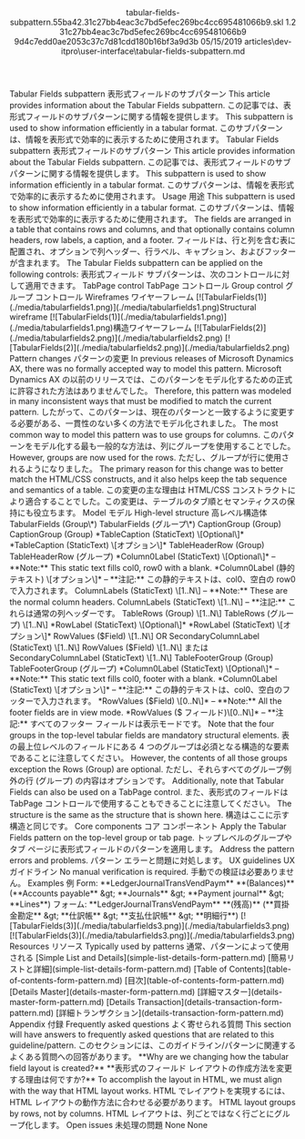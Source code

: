 <?xml version="1.0" encoding="UTF-8"?>
<xliff xmlns:logoport="urn:logoport:xliffeditor:xliff-extras:1.0" xmlns:tilt="urn:logoport:xliffeditor:tilt-non-translatables:1.0" xmlns:xsi="http://www.w3.org/2001/XMLSchema-instance" xmlns="urn:oasis:names:tc:xliff:document:1.2" xmlns:xliffext="urn:microsoft:content:schema:xliffextensions" version="1.2" xsi:schemaLocation="urn:oasis:names:tc:xliff:document:1.2 xliff-core-1.2-transitional.xsd">
  <file datatype="xml" source-language="en-US" original="tabular-fields-subpattern.md" target-language="ja-JP">
    <header>
      <tool tool-company="Microsoft" tool-version="1.0-7889195" tool-name="mdxliff" tool-id="mdxliff"/>
      <xliffext:skl_file_name>tabular-fields-subpattern.55ba42.31c27bb4eac3c7bd5efec269bc4cc695481066b9.skl</xliffext:skl_file_name>
      <xliffext:version>1.2</xliffext:version>
      <xliffext:ms.openlocfilehash>31c27bb4eac3c7bd5efec269bc4cc695481066b9</xliffext:ms.openlocfilehash>
      <xliffext:ms.sourcegitcommit>9d4c7edd0ae2053c37c7d81cdd180b16bf3a9d3b</xliffext:ms.sourcegitcommit>
      <xliffext:ms.lasthandoff>05/15/2019</xliffext:ms.lasthandoff>
      <xliffext:ms.openlocfilepath>articles\dev-itpro\user-interface\tabular-fields-subpattern.md</xliffext:ms.openlocfilepath>
    </header>
    <body>
      <group extype="content" id="content">
        <trans-unit xml:space="preserve" translate="yes" id="101" restype="x-metadata">
          <source>Tabular Fields subpattern</source>
        <target logoport:matchpercent="101" state="translated" state-qualifier="leveraged-tm">表形式フィールドのサブパターン</target></trans-unit>
        <trans-unit xml:space="preserve" translate="yes" id="102" restype="x-metadata">
          <source>This article provides information about the Tabular Fields subpattern.</source>
        <target logoport:matchpercent="101" state="translated" state-qualifier="leveraged-tm">この記事では、表形式フィールドのサブパターンに関する情報を提供します。</target></trans-unit>
        <trans-unit xml:space="preserve" translate="yes" id="103" restype="x-metadata">
          <source>This subpattern is used to show information efficiently in a tabular format.</source>
        <target logoport:matchpercent="101" state="translated" state-qualifier="leveraged-tm">このサブパターンは、情報を表形式で効率的に表示するために使用されます。</target></trans-unit>
        <trans-unit xml:space="preserve" translate="yes" id="104">
          <source>Tabular Fields subpattern</source>
        <target logoport:matchpercent="101" state="translated" state-qualifier="leveraged-tm">表形式フィールドのサブパターン</target></trans-unit>
        <trans-unit xml:space="preserve" translate="yes" id="105">
          <source>This article provides information about the Tabular Fields subpattern.</source>
        <target logoport:matchpercent="101" state="translated" state-qualifier="leveraged-tm">この記事では、表形式フィールドのサブパターンに関する情報を提供します。</target></trans-unit>
        <trans-unit xml:space="preserve" translate="yes" id="106">
          <source>This subpattern is used to show information efficiently in a tabular format.</source>
        <target logoport:matchpercent="101" state="translated" state-qualifier="leveraged-tm">このサブパターンは、情報を表形式で効率的に表示するために使用されます。</target></trans-unit>
        <trans-unit xml:space="preserve" translate="yes" id="107">
          <source>Usage</source>
        <target logoport:matchpercent="101" state="translated" state-qualifier="leveraged-tm">用途</target></trans-unit>
        <trans-unit xml:space="preserve" translate="yes" id="108">
          <source>This subpattern is used to show information efficiently in a tabular format.</source>
        <target logoport:matchpercent="101" state="translated" state-qualifier="leveraged-tm">このサブパターンは、情報を表形式で効率的に表示するために使用されます。</target></trans-unit>
        <trans-unit xml:space="preserve" translate="yes" id="109">
          <source>The fields are arranged in a table that contains rows and columns, and that optionally contains column headers, row labels, a caption, and a footer.</source>
        <target logoport:matchpercent="101" state="translated" state-qualifier="leveraged-tm">フィールドは、行と列を含む表に配置され、オプションで列ヘッダー、行ラベル、キャプション、およびフッターが含まれます。</target></trans-unit>
        <trans-unit xml:space="preserve" translate="yes" id="110">
          <source>The Tabular Fields subpattern can be applied on the following controls:</source>
        <target logoport:matchpercent="101" state="translated" state-qualifier="leveraged-tm">表形式フィールド サブパターンは、次のコントロールに対して適用できます。</target></trans-unit>
        <trans-unit xml:space="preserve" translate="yes" id="111">
          <source>TabPage control</source>
        <target logoport:matchpercent="101" state="translated" state-qualifier="leveraged-tm">TabPage コントロール</target></trans-unit>
        <trans-unit xml:space="preserve" translate="yes" id="112">
          <source>Group control</source>
        <target logoport:matchpercent="101" state="translated" state-qualifier="leveraged-tm">グループ コントロール</target></trans-unit>
        <trans-unit xml:space="preserve" translate="yes" id="113">
          <source>Wireframes</source>
        <target logoport:matchpercent="101" state="translated" state-qualifier="leveraged-tm">ワイヤーフレーム</target></trans-unit>
        <trans-unit xml:space="preserve" translate="yes" id="114">
          <source><bpt id="p1">[</bpt><ph id="ph1">![</ph>TabularFields(1)<ept id="p1">](./media/tabularfields1.png)](./media/tabularfields1.png)</ept>Structural wireframe</source>
        <target logoport:matchpercent="101" state="translated" state-qualifier="leveraged-tm"><bpt id="p1">[</bpt><ph id="ph1">![</ph>TabularFields(1)<ept id="p1">](./media/tabularfields1.png)](./media/tabularfields1.png)</ept>構造ワイヤーフレーム</target></trans-unit>
        <trans-unit xml:space="preserve" translate="yes" id="115">
          <source><bpt id="p1">[</bpt><ph id="ph1">![</ph>TabularFields(2)<ept id="p1">](./media/tabularfields2.png)](./media/tabularfields2.png)</ept></source>
        <target logoport:matchpercent="101" state="translated" state-qualifier="leveraged-tm"><bpt id="p1">[</bpt><ph id="ph1">![</ph>TabularFields(2)<ept id="p1">](./media/tabularfields2.png)](./media/tabularfields2.png)</ept></target></trans-unit>
        <trans-unit xml:space="preserve" translate="yes" id="116">
          <source>Pattern changes</source>
        <target logoport:matchpercent="101" state="translated" state-qualifier="leveraged-tm">パターンの変更</target></trans-unit>
        <trans-unit xml:space="preserve" translate="yes" id="117">
          <source>In previous releases of Microsoft Dynamics AX, there was no formally accepted way to model this pattern.</source>
        <target logoport:matchpercent="101" state="translated" state-qualifier="leveraged-tm">Microsoft Dynamics AX の以前のリリースでは、このパターンをモデル化するための正式に許容された方法はありませんでした。</target></trans-unit>
        <trans-unit xml:space="preserve" translate="yes" id="118">
          <source>Therefore, this pattern was modeled in many inconsistent ways that must be modified to match the current pattern.</source>
        <target logoport:matchpercent="101" state="translated" state-qualifier="leveraged-tm">したがって、このパターンは、現在のパターンと一致するように変更する必要がある、一貫性のない多くの方法でモデル化されました。</target></trans-unit>
        <trans-unit xml:space="preserve" translate="yes" id="119">
          <source>The most common way to model this pattern was to use groups for columns.</source>
        <target logoport:matchpercent="101" state="translated" state-qualifier="leveraged-tm">このパターンをモデル化する最も一般的な方法は、列にグループを使用することでした。</target></trans-unit>
        <trans-unit xml:space="preserve" translate="yes" id="120">
          <source>However, groups are now used for the rows.</source>
        <target logoport:matchpercent="101" state="translated" state-qualifier="leveraged-tm">ただし、グループが行に使用されるようになりました。</target></trans-unit>
        <trans-unit xml:space="preserve" translate="yes" id="121">
          <source>The primary reason for this change was to better match the HTML/CSS constructs, and it also helps keep the tab sequence and semantics of a table.</source>
        <target logoport:matchpercent="101" state="translated" state-qualifier="leveraged-tm">この変更の主な理由は HTML/CSS コンストラクトにより適合することでした。この変更は、テーブルのタブ順とセマンティクスの保持にも役立ちます。</target></trans-unit>
        <trans-unit xml:space="preserve" translate="yes" id="122">
          <source>Model</source>
        <target logoport:matchpercent="101" state="translated" state-qualifier="leveraged-tm">モデル</target></trans-unit>
        <trans-unit xml:space="preserve" translate="yes" id="123">
          <source>High-level structure</source>
        <target logoport:matchpercent="101" state="translated" state-qualifier="leveraged-tm">高レベル構造体</target></trans-unit>
        <trans-unit xml:space="preserve" translate="yes" id="124">
          <source>TabularFields (Group<ph id="ph1">\*</ph>)</source>
        <target logoport:matchpercent="101" state="translated" state-qualifier="leveraged-tm">TabularFields (グループ<ph id="ph1">\*</ph>)</target></trans-unit>
        <trans-unit xml:space="preserve" translate="yes" id="125">
          <source>CaptionGroup (Group)</source>
        <target logoport:matchpercent="101" state="translated" state-qualifier="leveraged-tm">CaptionGroup (Group)</target></trans-unit>
        <trans-unit xml:space="preserve" translate="yes" id="126">
          <source><bpt id="p1">*</bpt>TableCaption (StaticText) <ph id="ph1">\[</ph>Optional<ph id="ph2">\]</ph><ept id="p1">*</ept></source>
        <target logoport:matchpercent="101" state="translated" state-qualifier="leveraged-tm"><bpt id="p1">*</bpt>TableCaption (StaticText) <ph id="ph1">\[</ph>オプション<ph id="ph2">\]</ph><ept id="p1">*</ept></target></trans-unit>
        <trans-unit xml:space="preserve" translate="yes" id="127">
          <source>TableHeaderRow (Group)</source>
        <target logoport:matchpercent="101" state="translated" state-qualifier="leveraged-tm">TableHeaderRow (グループ)</target></trans-unit>
        <trans-unit xml:space="preserve" translate="yes" id="128">
          <source><bpt id="p1">*</bpt>Column0Label (StaticText) <ph id="ph1">\[</ph>Optional<ph id="ph2">\]</ph><ept id="p1">*</ept> – <bpt id="p2">**</bpt>Note:<ept id="p2">**</ept> This static text fills col0, row0 with a blank.</source>
        <target logoport:matchpercent="101" state="translated" state-qualifier="leveraged-tm"><bpt id="p1">*</bpt>Column0Label (静的テキスト) <ph id="ph1">\[</ph>オプション<ph id="ph2">\]</ph><ept id="p1">*</ept> – <bpt id="p2">**</bpt>注記:<ept id="p2">**</ept> この静的テキストは、col0、空白の row0 で入力されます。</target></trans-unit>
        <trans-unit xml:space="preserve" translate="yes" id="129">
          <source>ColumnLabels (StaticText) <ph id="ph1">\[</ph>1..N<ph id="ph2">\]</ph> – <bpt id="p1">**</bpt>Note:<ept id="p1">**</ept> These are the normal column headers.</source>
        <target logoport:matchpercent="101" state="translated" state-qualifier="leveraged-tm">ColumnLabels (StaticText) <ph id="ph1">\[</ph>1..N<ph id="ph2">\]</ph> – <bpt id="p1">**</bpt>注記:<ept id="p1">**</ept> これらは通常の列ヘッダーです。</target></trans-unit>
        <trans-unit xml:space="preserve" translate="yes" id="130">
          <source>TableRows (Group) <ph id="ph1">\[</ph>1..N<ph id="ph2">\]</ph></source>
        <target logoport:matchpercent="101" state="translated" state-qualifier="leveraged-tm">TableRows (グループ) <ph id="ph1">\[</ph>1..N<ph id="ph2">\]</ph></target></trans-unit>
        <trans-unit xml:space="preserve" translate="yes" id="131">
          <source><bpt id="p1">*</bpt>RowLabel (StaticText) <ph id="ph1">\[</ph>Optional<ph id="ph2">\]</ph><ept id="p1">*</ept></source>
        <target logoport:matchpercent="101" state="translated" state-qualifier="leveraged-tm"><bpt id="p1">*</bpt>RowLabel (StaticText) <ph id="ph1">\[</ph>オプション<ph id="ph2">\]</ph><ept id="p1">*</ept></target></trans-unit>
        <trans-unit xml:space="preserve" translate="yes" id="132">
          <source>RowValues ($Field) <ph id="ph1">\[</ph>1..N<ph id="ph2">\]</ph> OR SecondaryColumnLabel (StaticText) <ph id="ph3">\[</ph>1..N<ph id="ph4">\]</ph></source>
        <target logoport:matchpercent="101" state="translated" state-qualifier="leveraged-tm">RowValues ($Field) <ph id="ph1">\[</ph>1..N<ph id="ph2">\]</ph> または SecondaryColumnLabel (StaticText) <ph id="ph3">\[</ph>1..N<ph id="ph4">\]</ph></target></trans-unit>
        <trans-unit xml:space="preserve" translate="yes" id="133">
          <source>TableFooterGroup (Group)</source>
        <target logoport:matchpercent="101" state="translated" state-qualifier="leveraged-tm">TableFooterGroup (グループ)</target></trans-unit>
        <trans-unit xml:space="preserve" translate="yes" id="134">
          <source><bpt id="p1">*</bpt>Column0Label (StaticText) <ph id="ph1">\[</ph>Optional<ph id="ph2">\]</ph><ept id="p1">*</ept> – <bpt id="p2">**</bpt>Note:<ept id="p2">**</ept> This static text fills col0, footer with a blank.</source>
        <target logoport:matchpercent="101" state="translated" state-qualifier="leveraged-tm"><bpt id="p1">*</bpt>Column0Label (StaticText) <ph id="ph1">\[</ph>オプション<ph id="ph2">\]</ph><ept id="p1">*</ept> – <bpt id="p2">**</bpt>注記:<ept id="p2">**</ept> この静的テキストは、col0、空白のフッターで入力されます。</target></trans-unit>
        <trans-unit xml:space="preserve" translate="yes" id="135">
          <source><bpt id="p1">*</bpt>RowValues ($Field) <ph id="ph1">\[</ph>0..N<ph id="ph2">\]</ph><ept id="p1">*</ept> – <bpt id="p2">**</bpt>Note:<ept id="p2">**</ept> All the footer fields are in view mode.</source>
        <target logoport:matchpercent="101" state="translated" state-qualifier="leveraged-tm"><bpt id="p1">*</bpt>RowValues ($ フィールド)<ph id="ph1">\[</ph>0..N<ph id="ph2">\]</ph><ept id="p1">*</ept> – <bpt id="p2">**</bpt>注記:<ept id="p2">**</ept> すべてのフッター フィールドは表示モードです。</target></trans-unit>
        <trans-unit xml:space="preserve" translate="yes" id="136">
          <source>Note that the four groups in the top-level tabular fields are mandatory structural elements.</source>
        <target logoport:matchpercent="101" state="translated" state-qualifier="leveraged-tm">表の最上位レベルのフィールドにある 4 つのグループは必須となる構造的な要素であることに注意してください。</target></trans-unit>
        <trans-unit xml:space="preserve" translate="yes" id="137">
          <source>However, the contents of all those groups exception the Rows (Group) are optional.</source>
        <target logoport:matchpercent="101" state="translated" state-qualifier="leveraged-tm">ただし、それらすべてのグループ例外の行 (グループ) の内容はオプションです。</target></trans-unit>
        <trans-unit xml:space="preserve" translate="yes" id="138">
          <source>Additionally, note that Tabular Fields can also be used on a TabPage control.</source>
        <target logoport:matchpercent="101" state="translated" state-qualifier="leveraged-tm">また、表形式のフィールドは TabPage コントロールで使用することもできることに注意してください。</target></trans-unit>
        <trans-unit xml:space="preserve" translate="yes" id="139">
          <source>The structure is the same as the structure that is shown here.</source>
        <target logoport:matchpercent="101" state="translated" state-qualifier="leveraged-tm">構造はここに示す構造と同じです。</target></trans-unit>
        <trans-unit xml:space="preserve" translate="yes" id="140">
          <source>Core components</source>
        <target logoport:matchpercent="101" state="translated" state-qualifier="leveraged-tm">コア コンポーネント</target></trans-unit>
        <trans-unit xml:space="preserve" translate="yes" id="141">
          <source>Apply the Tabular Fields pattern on the top-level group or tab page.</source>
        <target logoport:matchpercent="101" state="translated" state-qualifier="leveraged-tm">トップレベルのグループやタブ ページに表形式フィールドのパターンを適用します。</target></trans-unit>
        <trans-unit xml:space="preserve" translate="yes" id="142">
          <source>Address the pattern errors and problems.</source>
        <target logoport:matchpercent="101" state="translated" state-qualifier="leveraged-tm">パターン エラーと問題に対処します。</target></trans-unit>
        <trans-unit xml:space="preserve" translate="yes" id="143">
          <source>UX guidelines</source>
        <target logoport:matchpercent="101" state="translated" state-qualifier="leveraged-tm">UX ガイドライン</target></trans-unit>
        <trans-unit xml:space="preserve" translate="yes" id="144">
          <source>No manual verification is required.</source>
        <target logoport:matchpercent="101" state="translated" state-qualifier="leveraged-tm">手動での検証は必要ありません。</target></trans-unit>
        <trans-unit xml:space="preserve" translate="yes" id="145">
          <source>Examples</source>
        <target logoport:matchpercent="101" state="translated" state-qualifier="leveraged-tm">例</target></trans-unit>
        <trans-unit xml:space="preserve" translate="yes" id="146">
          <source>Form: <bpt id="p1">**</bpt>LedgerJournalTransVendPaym<ept id="p1">**</ept> <bpt id="p2">**</bpt>(Balances)<ept id="p2">**</ept> (<bpt id="p3">**</bpt>Accounts payable<ept id="p3">**</ept> <ph id="ph1">&amp;gt;</ph> <bpt id="p4">**</bpt>Journals<ept id="p4">**</ept> <ph id="ph2">&amp;gt;</ph> <bpt id="p5">**</bpt>Payment journal<ept id="p5">**</ept> <ph id="ph3">&amp;gt;</ph> <bpt id="p6">**</bpt>Lines<ept id="p6">**</ept>)</source>
        <target logoport:matchpercent="101" state="translated" state-qualifier="leveraged-tm">フォーム: <bpt id="p1">**</bpt>LedgerJournalTransVendPaym<ept id="p1">**</ept> <bpt id="p2">**</bpt>(残高)<ept id="p2">**</ept> (<bpt id="p3">**</bpt>買掛金勘定<ept id="p3">**</ept> <ph id="ph1">&amp;gt;</ph> <bpt id="p4">**</bpt>仕訳帳<ept id="p4">**</ept> <ph id="ph2">&amp;gt;</ph> <bpt id="p5">**</bpt>支払仕訳帳<ept id="p5">**</ept> <ph id="ph3">&amp;gt;</ph> <bpt id="p6">**</bpt>明細行<ept id="p6">**</ept>)</target></trans-unit>
        <trans-unit xml:space="preserve" translate="yes" id="147">
          <source><bpt id="p1">[</bpt><ph id="ph1">![</ph>TabularFields(3)<ept id="p1">](./media/tabularfields3.png)](./media/tabularfields3.png)</ept></source>
        <target logoport:matchpercent="101" state="translated" state-qualifier="leveraged-tm"><bpt id="p1">[</bpt><ph id="ph1">![</ph>TabularFields(3)<ept id="p1">](./media/tabularfields3.png)](./media/tabularfields3.png)</ept></target></trans-unit>
        <trans-unit xml:space="preserve" translate="yes" id="148">
          <source>Resources</source>
        <target logoport:matchpercent="101" state="translated" state-qualifier="leveraged-tm">リソース</target></trans-unit>
        <trans-unit xml:space="preserve" translate="yes" id="149">
          <source>Typically used by patterns</source>
        <target logoport:matchpercent="101" state="translated" state-qualifier="leveraged-tm">通常、パターンによって使用される</target></trans-unit>
        <trans-unit xml:space="preserve" translate="yes" id="150">
          <source><bpt id="p1">[</bpt>Simple List and Details<ept id="p1">](simple-list-details-form-pattern.md)</ept></source>
        <target logoport:matchpercent="101" state="translated" state-qualifier="leveraged-tm"><bpt id="p1">[</bpt>簡易リストと詳細<ept id="p1">](simple-list-details-form-pattern.md)</ept></target></trans-unit>
        <trans-unit xml:space="preserve" translate="yes" id="151">
          <source><bpt id="p1">[</bpt>Table of Contents<ept id="p1">](table-of-contents-form-pattern.md)</ept></source>
        <target logoport:matchpercent="101" state="translated" state-qualifier="leveraged-tm"><bpt id="p1">[</bpt>目次<ept id="p1">](table-of-contents-form-pattern.md)</ept></target></trans-unit>
        <trans-unit xml:space="preserve" translate="yes" id="152">
          <source><bpt id="p1">[</bpt>Details Master<ept id="p1">](details-master-form-pattern.md)</ept></source>
        <target logoport:matchpercent="101" state="translated" state-qualifier="leveraged-tm"><bpt id="p1">[</bpt>詳細マスター<ept id="p1">](details-master-form-pattern.md)</ept></target></trans-unit>
        <trans-unit xml:space="preserve" translate="yes" id="153">
          <source><bpt id="p1">[</bpt>Details Transaction<ept id="p1">](details-transaction-form-pattern.md)</ept></source>
        <target logoport:matchpercent="101" state="translated" state-qualifier="leveraged-tm"><bpt id="p1">[</bpt>詳細トランザクション<ept id="p1">](details-transaction-form-pattern.md)</ept></target></trans-unit>
        <trans-unit xml:space="preserve" translate="yes" id="154">
          <source>Appendix</source>
        <target logoport:matchpercent="101" state="translated" state-qualifier="leveraged-tm">付録</target></trans-unit>
        <trans-unit xml:space="preserve" translate="yes" id="155">
          <source>Frequently asked questions</source>
        <target logoport:matchpercent="101" state="translated" state-qualifier="leveraged-tm">よく寄せられる質問</target></trans-unit>
        <trans-unit xml:space="preserve" translate="yes" id="156">
          <source>This section will have answers to frequently asked questions that are related to this guideline/pattern.</source>
        <target logoport:matchpercent="101" state="translated" state-qualifier="leveraged-tm">このセクションには、このガイドライン/パターンに関連するよくある質問への回答があります。</target></trans-unit>
        <trans-unit xml:space="preserve" translate="yes" id="157">
          <source><bpt id="p1">**</bpt>Why are we changing how the tabular field layout is created?<ept id="p1">**</ept></source>
        <target logoport:matchpercent="101" state="translated" state-qualifier="leveraged-tm"><bpt id="p1">**</bpt>表形式のフィールド レイアウトの作成方法を変更する理由は何ですか?<ept id="p1">**</ept></target></trans-unit>
        <trans-unit xml:space="preserve" translate="yes" id="158">
          <source>To accomplish the layout in HTML, we must align with the way that HTML layout works.</source>
        <target logoport:matchpercent="101" state="translated" state-qualifier="leveraged-tm">HTML でレイアウトを実現するには、HTML レイアウトの動作方法に合わせる必要があります。</target></trans-unit>
        <trans-unit xml:space="preserve" translate="yes" id="159">
          <source>HTML layout groups by rows, not by columns.</source>
        <target logoport:matchpercent="101" state="translated" state-qualifier="leveraged-tm">HTML レイアウトは、列ごとではなく行ごとにグループ化します。</target></trans-unit>
        <trans-unit xml:space="preserve" translate="yes" id="160">
          <source>Open issues</source>
        <target logoport:matchpercent="101" state="translated" state-qualifier="leveraged-tm">未処理の問題</target></trans-unit>
        <trans-unit xml:space="preserve" translate="yes" id="161">
          <source>None</source>
        <target logoport:matchpercent="101" state="translated" state-qualifier="leveraged-tm">None</target></trans-unit>
      </group>
    </body>
  </file>
</xliff>